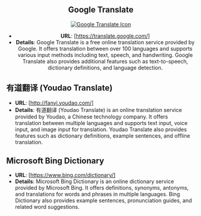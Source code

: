 <div align="center">

## **Google Translate**
[![Google Translate Icon](https://upload.wikimedia.org/wikipedia/commons/thumb/d/d7/Google_Translate_logo.svg/20px-Google_Translate_logo.svg.png)](https://translate.google.com/)
  - **URL**: [https://translate.google.com/]
  - **Details**: Google Translate is a free online translation service provided by Google. It offers translation between over 100 languages and supports various input methods including text, speech, and handwriting. Google Translate also provides additional features such as text-to-speech, dictionary definitions, and language detection.

</div>

## **有道翻译 (Youdao Translate)**
  - **URL**: [http://fanyi.youdao.com/]
  - **Details**: 有道翻译 (Youdao Translate) is an online translation service provided by Youdao, a Chinese technology company. It offers translation between multiple languages and supports text input, voice input, and image input for translation. Youdao Translate also provides features such as dictionary definitions, example sentences, and offline translation.

## **Microsoft Bing Dictionary**
  - **URL**: [https://www.bing.com/dictionary/]
  - **Details**: Microsoft Bing Dictionary is an online dictionary service provided by Microsoft Bing. It offers definitions, synonyms, antonyms, and translations for words and phrases in multiple languages. Bing Dictionary also provides example sentences, pronunciation guides, and related word suggestions.
